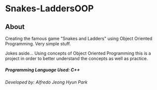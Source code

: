 # Snakes-LaddersOOP

## About
Creating the famous game "Snakes and Ladders" using Object Oriented Programming.
Very simple stuff.

Jokes aside... Using concepts of Object Oriented Programming this is a project in order to better understand the concepts as well as practice.
##### Programming Language Used: C++
###### Developed by: Alfredo Jeong Hyun Park
